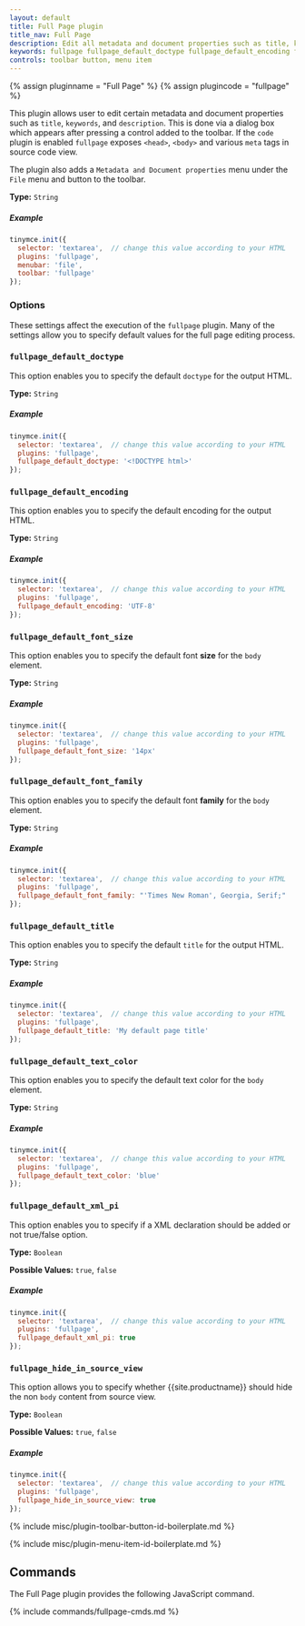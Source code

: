 ```yaml
---
layout: default
title: Full Page plugin
title_nav: Full Page
description: Edit all metadata and document properties such as title, keywords and description.
keywords: fullpage fullpage_default_doctype fullpage_default_encoding fullpage_default_font_size fullpage_default_font_family fullpage_default_title fullpage_default_text_color fullpage_default_xml_pi fullpage_hide_in_source_view
controls: toolbar button, menu item
---
```


{% assign pluginname = "Full Page" %}
{% assign plugincode = "fullpage" %}

This plugin allows user to edit certain metadata and document properties such as `title`, `keywords`, and `description`. This is done via a dialog box which appears after pressing a control added to the toolbar. If the `code` plugin is enabled `fullpage` exposes `<head>`, `<body>` and various `meta` tags in source code view.

The plugin also adds a `Metadata and Document properties` menu under the `File` menu and button to the toolbar.

**Type:** `String`

##### Example

```js
tinymce.init({
  selector: 'textarea',  // change this value according to your HTML
  plugins: 'fullpage',
  menubar: 'file',
  toolbar: 'fullpage'
});
```

### Options

These settings affect the execution of the `fullpage` plugin. Many of the settings allow you to specify default values for the full page editing process.

### `fullpage_default_doctype`

This option enables you to specify the default `doctype` for the output HTML.

**Type:** `String`

##### Example

```js
tinymce.init({
  selector: 'textarea',  // change this value according to your HTML
  plugins: 'fullpage',
  fullpage_default_doctype: '<!DOCTYPE html>'
});
```

### `fullpage_default_encoding`

This option enables you to specify the default encoding for the output HTML.

**Type:** `String`

##### Example

```js
tinymce.init({
  selector: 'textarea',  // change this value according to your HTML
  plugins: 'fullpage',
  fullpage_default_encoding: 'UTF-8'
});
```

### `fullpage_default_font_size`

This option enables you to specify the default font **size** for the `body` element.

**Type:** `String`

##### Example

```js
tinymce.init({
  selector: 'textarea',  // change this value according to your HTML
  plugins: 'fullpage',
  fullpage_default_font_size: '14px'
});
```

### `fullpage_default_font_family`

This option enables you to specify the default font **family** for the `body` element.

**Type:** `String`

##### Example

```js
tinymce.init({
  selector: 'textarea',  // change this value according to your HTML
  plugins: 'fullpage',
  fullpage_default_font_family: "'Times New Roman', Georgia, Serif;"
});
```

### `fullpage_default_title`

This option enables you to specify the default `title` for the output HTML.

**Type:** `String`

##### Example

```js
tinymce.init({
  selector: 'textarea',  // change this value according to your HTML
  plugins: 'fullpage',
  fullpage_default_title: 'My default page title'
});
```

### `fullpage_default_text_color`

This option enables you to specify the default text color for the `body` element.

**Type:** `String`

##### Example

```js
tinymce.init({
  selector: 'textarea',  // change this value according to your HTML
  plugins: 'fullpage',
  fullpage_default_text_color: 'blue'
});
```

### `fullpage_default_xml_pi`

This option enables you to specify if a XML declaration should be added or not true/false option.

**Type:** `Boolean`

**Possible Values:** `true`, `false`

##### Example

```js
tinymce.init({
  selector: 'textarea',  // change this value according to your HTML
  plugins: 'fullpage',
  fullpage_default_xml_pi: true
});
```

### `fullpage_hide_in_source_view`

This option allows you to specify whether {{site.productname}} should hide the non `body` content from source view.

**Type:** `Boolean`

**Possible Values:** `true`, `false`

##### Example

```js
tinymce.init({
  selector: 'textarea',  // change this value according to your HTML
  plugins: 'fullpage',
  fullpage_hide_in_source_view: true
});
```

{% include misc/plugin-toolbar-button-id-boilerplate.md %}

{% include misc/plugin-menu-item-id-boilerplate.md %}

## Commands

The Full Page plugin provides the following JavaScript command.

{% include commands/fullpage-cmds.md %}
